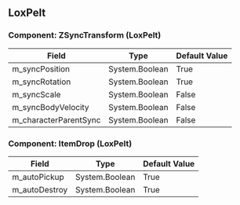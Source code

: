 ## LoxPelt

### Component: ZSyncTransform (LoxPelt)

|Field|Type|Default Value|
|-----|----|-------------|
|m_syncPosition|System.Boolean|True|
|m_syncRotation|System.Boolean|True|
|m_syncScale|System.Boolean|False|
|m_syncBodyVelocity|System.Boolean|False|
|m_characterParentSync|System.Boolean|False|

### Component: ItemDrop (LoxPelt)

|Field|Type|Default Value|
|-----|----|-------------|
|m_autoPickup|System.Boolean|True|
|m_autoDestroy|System.Boolean|True|

